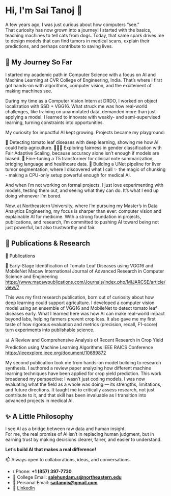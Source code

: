# Hi, I'm Sai Tanoj 👋

A few years ago, I was just curious about how computers “see.”  
That curiosity has now grown into a journey! I started with the basics, teaching machines to tell cats from dogs. Today, that same spark drives me to design models that can find tumors in medical scans, explain their predictions, and perhaps contribute to saving lives.           


## 🌱 My Journey So Far
I started my academic path in Computer Science with a focus on AI and Machine Learning at CVR College of Engineering, India. That’s where I first got hands-on with algorithms, computer vision, and the excitement of making machines see. 

During my time as a Computer Vision Intern at DRDO, I worked on object localization with SSD + VGG16. What struck me was how real-world challenges, like training on unannotated data, demanded more than just applying a model. I learned to innovate with weakly- and semi-supervised learning, turning constraints into opportunities.

My curiosity for impactful AI kept growing. Projects became my playground:

🌿 Detecting tomato leaf diseases with deep learning, showing me how AI could help agriculture.
🧑‍🤝‍🧑 Exploring fairness in gender classification with Fair Adaptive Scaling, because accuracy alone isn’t enough if models are biased.
📝 Fine-tuning a T5 transformer for clinical note summarization, bridging language and healthcare data.
🩻 Building a UNet pipeline for liver tumor segmentation, where I discovered what I call ✨ the magic of chunking - making a CPU-only setup powerful enough for medical AI.

And when I’m not working on formal projects, I just love experimenting with models, testing them out, and seeing what they can do. It’s what I end up doing whenever I’m bored.  


Now, at Northeastern University, where I’m pursuing my Master’s in Data Analytics Engineering, my focus is sharper than ever: computer vision and explainable AI for medicine. With a strong foundation in projects, publications, and research, I’m committed to pushing AI toward being not just powerful, but also trustworthy and fair.


## 🔬 Publications & Research
📑 Publications

🔬 Early-Stage Identification of Tomato Leaf Diseases using VGG16 and MobileNet
Macaw International Journal of Advanced Research in Computer Science and Engineering
https://www.macawpublications.com/Journals/index.php/MIJARCSE/article/view/7

This was my first research publication, born out of curiosity about how deep learning could support agriculture. I developed a computer vision model using an ensemble of VGG16 and MobileNet to detect tomato leaf diseases early. What I learned here was how AI can make real-world impact beyond labs, helping farmers prevent crop loss. It also gave me my first taste of how rigorous evaluation and metrics (precision, recall, F1-score) turn experiments into publishable science.

📊 A Review and Comprehensive Analysis of Recent Research in Crop Yield Prediction using Machine Learning Algorithms
IEEE RAICS Conference
https://ieeexplore.ieee.org/document/10689872

My second publication took me from hands-on model building to research synthesis. I authored a review paper analyzing how different machine learning techniques have been applied for crop yield prediction. This work broadened my perspective: I wasn’t just coding models, I was now evaluating what the field as a whole was doing — its strengths, limitations, and future directions. It taught me to critically assess research, not just contribute to it, and that skill has been invaluable as I transition into advanced projects in medical AI.

## ✨ A Little Philosophy
I see AI as a bridge between raw data and human insight.  
For me, the real promise of AI isn’t in replacing human judgment, but in earning trust by making decisions clearer, fairer, and easier to understand.

**Let’s build AI that makes a real difference!**  

📫 Always open to collaborations, ideas, and conversations.  
- 📞 Phone: **+1 (857) 397-7730**  
- 📧 College Email: **salehundam.s@northeastern.edu**  
- 📧 Personal Email: **saitanojs@gmail.com**  
- 💼 [LinkedIn](https://linkedin.com/in/saitanojs)  
